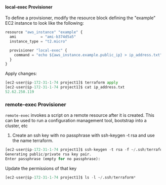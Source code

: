 #### local-exec Provisioner
To define a provisioner, modify the resource block defining the "example" EC2 instance to look like the following:
```python
resource "aws_instance" "example" {
  ami           = "ami-b374d5a5"
  instance_type = "t2.micro"

  provisioner "local-exec" {
    command = "echo ${aws_instance.example.public_ip} > ip_address.txt"
  }
}
```
Apply changes:
```python
[ec2-user@ip-172-31-1-74 project1]$ terraform apply
[ec2-user@ip-172-31-1-74 project1]$ cat ip_address.txt
52.62.250.119
```
### remote-exec Provisioner
`remote-exec` invokes a script on a remote resource after it is created. This can be used to run a configuration management tool, bootstrap into a cluster, etc

1) Create an ssh key with no passphrase with ssh-keygen -t rsa and use the name terraform.
```python
[ec2-user@ip-172-31-1-74 project1]$ ssh-keygen -t rsa -f ~/.ssh/terraform
Generating public/private rsa key pair.
Enter passphrase (empty for no passphrase):
```
Update the permissions of that key 
```python
[ec2-user@ip-172-31-1-74 project1]$ ls -l ~/.ssh/terraform*
```

